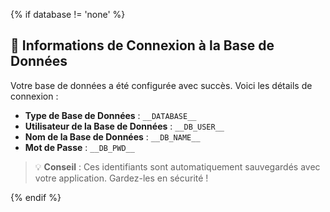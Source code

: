 {% if database != 'none' %}

## 💾 Informations de Connexion à la Base de Données

Votre base de données a été configurée avec succès. Voici les détails de connexion :

- **Type de Base de Données** : `__DATABASE__`
- **Utilisateur de la Base de Données** : `__DB_USER__`
- **Nom de la Base de Données** : `__DB_NAME__`
- **Mot de Passe** : `__DB_PWD__`

> 💡 **Conseil** : Ces identifiants sont automatiquement sauvegardés avec votre application. Gardez-les en sécurité !

{% endif %}
